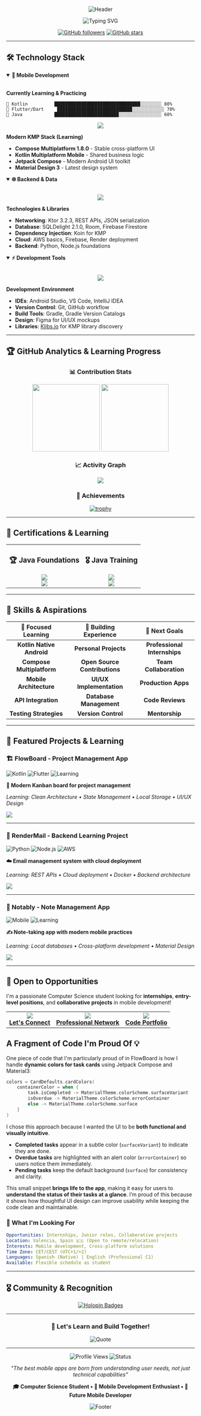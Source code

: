 <div align="center">

![Header](https://capsule-render.vercel.app/api?type=waving&color=0:667eea,100:764ba2&height=200&section=header&text=Hi,%20I'm%20Pau&fontSize=40&fontColor=fff&animation=fadeIn&fontAlignY=38&desc=Kotlin%20%7C%20Flutter%20%7C%20Mobile%20Developer&descAlignY=51&descAlign=62)

</div>

<div align="center">
  <img src="https://readme-typing-svg.herokuapp.com?font=Fira+Code&weight=600&size=28&duration=4000&pause=1000&color=667EEA&center=true&vCenter=true&width=600&lines=Cross-Platform+Mobile+Developer;Kotlin+%26+Android+Enthusiast;Learning+%26+Building+Daily;Open+to+Opportunities" alt="Typing SVG" />
</div>

<div align="center">

[![GitHub followers](https://img.shields.io/github/followers/paulopnun?logo=GitHub&style=for-the-badge)](https://github.com/paulopnun)
[![GitHub stars](https://img.shields.io/github/stars/paulopnun?logo=GitHub&style=for-the-badge)](https://github.com/paulopnun)

</div>

---

## 🛠️ Technology Stack

<details open>
<summary><b>📱 Mobile Development</b></summary>
<br>

**Currently Learning & Practicing**
```
🥇 Kotlin          ████████████████████████████████░░░░░░░░ 80%
🥈 Flutter/Dart     ████████████████████████████░░░░░░░░░░░░ 70%  
🥉 Java            ████████████████████████░░░░░░░░░░░░░░░░ 60%
```

<p align="center">
  <img src="https://skillicons.dev/icons?i=kotlin,flutter,dart,java,androidstudio&theme=dark" />
</p>

**Modern KMP Stack (Learning)**
- **Compose Multiplatform 1.8.0** - Stable cross-platform UI
- **Kotlin Multiplatform Mobile** - Shared business logic
- **Jetpack Compose** - Modern Android UI toolkit
- **Material Design 3** - Latest design system

</details>

<details open>
<summary><b>🌐 Backend & Data</b></summary>
<br>

<p align="center">
  <img src="https://skillicons.dev/icons?i=python,nodejs,docker,aws,postgresql,mysql,firebase&theme=dark" />
</p>

**Technologies & Libraries**
- **Networking**: Ktor 3.2.3, REST APIs, JSON serialization
- **Database**: SQLDelight 2.1.0, Room, Firebase Firestore
- **Dependency Injection**: Koin for KMP
- **Cloud**: AWS basics, Firebase, Render deployment
- **Backend**: Python, Node.js foundations

</details>

<details open>
<summary><b>⚡ Development Tools</b></summary>
<br>

<p align="center">
  <img src="https://skillicons.dev/icons?i=vscode,androidstudio,git,github,figma,gradle&theme=dark" />
</p>

**Development Environment**
- **IDEs**: Android Studio, VS Code, IntelliJ IDEA
- **Version Control**: Git, GitHub workflow
- **Build Tools**: Gradle, Gradle Version Catalogs
- **Design**: Figma for UI/UX mockups
- **Libraries**: [Klibs.io](https://klibs.io) for KMP library discovery

</details>

---

## 🏆 GitHub Analytics & Learning Progress

<div align="center">

### 📊 Contribution Stats
<img height="180em" src="https://github-readme-stats.vercel.app/api?username=paulopnun&show_icons=true&theme=tokyonight&include_all_commits=true&count_private=true&hide_border=true&title_color=667EEA&icon_color=667EEA"/>
<img height="180em" src="https://github-readme-stats.vercel.app/api/top-langs/?username=paulopnun&layout=compact&langs_count=10&theme=tokyonight&hide_border=true&title_color=667EEA"/>

### 📈 Activity Graph
<img src="https://github-readme-activity-graph.vercel.app/graph?username=paulopnun&theme=tokyo-night&hide_border=true&color=667EEA&line=667EEA&point=FFFFFF" />

### 🏅 Achievements
[![trophy](https://github-profile-trophy.vercel.app/?username=paulopnun&theme=darkhub&no-frame=true&no-bg=true&margin-w=4&column=7&title=Stars,Followers,Commits,Repositories,PullRequest,Issues,Commit)](https://github.com/ryo-ma/github-profile-trophy)

</div>

---

## 📜 Certifications & Learning

<div align="center">

<table>
  <tr>
    <td align="center">
      <h3>🏆 Java Foundations</h3>
      <img src="https://img.shields.io/badge/Oracle-F80000?style=for-the-badge&logo=oracle&logoColor=white" /><br>
      <a href="https://learn.oracle.com/education/html/ols4/php/decodeImg.php?file=152239">
        <img src="https://img.shields.io/badge/View%20Certificate-0066CC?style=for-the-badge&logo=google-chrome&logoColor=white" />
      </a>
    </td>
    <td align="center">
      <h3>🎖️ Java Training</h3>
      <img src="https://img.shields.io/badge/Oracle-F80000?style=for-the-badge&logo=oracle&logoColor=white" /><br>
      <a href="https://learn.oracle.com/education/html/ols4/php/decodeImg.php?file=79726">
        <img src="https://img.shields.io/badge/View%20Certificate-0066CC?style=for-the-badge&logo=google-chrome&logoColor=white" />
      </a>
    </td>
  </tr>
</table>

</div>

---

## 💼 Skills & Aspirations

<div align="center">

| 🎯 **Focused Learning** | 📱 **Building Experience** | 🚀 **Next Goals** |
|:-:|:-:|:-:|
| **Kotlin Native Android** | **Personal Projects** | **Professional Internships** |
| **Compose Multiplatform** | **Open Source Contributions** | **Team Collaboration** |
| **Mobile Architecture** | **UI/UX Implementation** | **Production Apps** |
| **API Integration** | **Database Management** | **Code Reviews** |
| **Testing Strategies** | **Version Control** | **Mentorship** |

</div>

  
---

## 🌟 Featured Projects & Learning



### 🏗️ FlowBoard - Project Management App
![Kotlin](https://img.shields.io/badge/Kotlin-0095D5?style=flat-square&logo=kotlin&logoColor=white)
![Flutter](https://img.shields.io/badge/Flutter-02569B?style=flat-square&logo=flutter&logoColor=white)
![Learning](https://img.shields.io/badge/Learning%20Project-4CAF50?style=flat-square)

**🎯 Modern Kanban board for project management**

*Learning: Clean Architecture • State Management • Local Storage • UI/UX Design*

<a href="https://github.com/PauLopNun/FlowBoard">
  <img src="https://img.shields.io/badge/🔗%20View%20Code-667eea?style=for-the-badge&logo=github&logoColor=white" />
</a>

---

### 📧 RenderMail - Backend Learning Project
![Python](https://img.shields.io/badge/Python-3776AB?style=flat-square&logo=python&logoColor=white)
![Node.js](https://img.shields.io/badge/Node.js-339933?style=flat-square&logo=nodedotjs&logoColor=white)
![AWS](https://img.shields.io/badge/AWS-232F3E?style=flat-square&logo=amazon-aws&logoColor=white)

**☁️ Email management system with cloud deployment**

*Learning: REST APIs • Cloud deployment • Docker • Backend architecture*

<a href="https://github.com/paulopnun/RenderMail">
  <img src="https://img.shields.io/badge/🔗%20View%20Backend-667eea?style=for-the-badge&logo=github&logoColor=white" />
</a>

---

### 📝 Notably - Note Management App
![Mobile](https://img.shields.io/badge/Mobile%20Development-4CAF50?style=flat-square)
![Learning](https://img.shields.io/badge/Student%20Project-FF9800?style=flat-square)

**✍️ Note-taking app with modern mobile practices**

*Learning: Local databases • Cross-platform development • Material Design*

<a href="https://github.com/PauLopNun/Notably">
  <img src="https://img.shields.io/badge/📖%20View%20Project-667eea?style=for-the-badge&logo=github&logoColor=white" />
</a>

</div>

---

## 🤝 Open to Opportunities

I'm a passionate Computer Science student looking for **internships**, **entry-level positions**, and **collaborative projects** in mobile development!

<table>
  <tr>
    <td align="center">
      <a href="mailto:paulopeznunez@gmail.com">
        <img src="https://img.shields.io/badge/Email-D14836?style=for-the-badge&logo=gmail&logoColor=white" />
        <br><strong>Let's Connect</strong>
      </a>
    </td>
    <td align="center">
      <a href="https://www.linkedin.com/in/paulopnun">
        <img src="https://img.shields.io/badge/LinkedIn-0077B5?style=for-the-badge&logo=linkedin&logoColor=white" />
        <br><strong>Professional Network</strong>
      </a>
    </td>
    <td align="center">
      <a href="https://github.com/paulopnun">
        <img src="https://img.shields.io/badge/GitHub-100000?style=for-the-badge&logo=github&logoColor=white" />
        <br><strong>Code Portfolio</strong>
      </a>
    </td>
  </tr>
</table>

## A Fragment of Code I'm Proud Of 💡

One piece of code that I'm particularly proud of in FlowBoard is how I handle **dynamic colors for task cards** using Jetpack Compose and Material3:

```kotlin
colors = CardDefaults.cardColors(
    containerColor = when {
        task.isCompleted -> MaterialTheme.colorScheme.surfaceVariant
        isOverdue -> MaterialTheme.colorScheme.errorContainer
        else -> MaterialTheme.colorScheme.surface
    }
)
```

I chose this approach because I wanted the UI to be **both functional and visually intuitive**.  

- **Completed tasks** appear in a subtle color (`surfaceVariant`) to indicate they are done.  
- **Overdue tasks** are highlighted with an alert color (`errorContainer`) so users notice them immediately.  
- **Pending tasks** keep the default background (`surface`) for consistency and clarity.

This small snippet **brings life to the app**, making it easy for users to **understand the status of their tasks at a glance**. I’m proud of this because it shows how thoughtful UI design can improve usability while keeping the code clean and maintainable.

### 🎯 What I'm Looking For
```yaml
Opportunities: Internships, Junior roles, Collaborative projects
Location: Valencia, Spain 🇪🇸 (Open to remote/relocation)
Interests: Mobile development, Cross-platform solutions
Time Zone: CET/CEST (UTC+1/+2)
Languages: Spanish (Native) | English (Professional C1)
Available: Flexible schedule as student
```
</div>

---

## 🎖️ Community & Recognition

<div align="center">

[![Holopin Badges](https://holopin.me/paulopnun)](https://holopin.io/@paulopnun)

</div>

---

<div align="center">

### 💬 Let's Learn and Build Together!

![Quote](https://quotes-github-readme.vercel.app/api?type=horizontal&theme=tokyonight)

---

![Profile Views](https://komarev.com/ghpvc/?username=paulopnun&color=667eea&style=for-the-badge&label=Profile+Views)
![Status](https://img.shields.io/badge/Status-Learning%20%26%20Growing-667eea?style=for-the-badge)

*"The best mobile apps are born from understanding user needs, not just technical capabilities"*

**🎓 Computer Science Student • 📱 Mobile Development Enthusiast • 🚀 Future Mobile Developer**

![Footer](https://capsule-render.vercel.app/api?type=waving&color=0:667eea,100:764ba2&height=100&section=footer)

</div>
